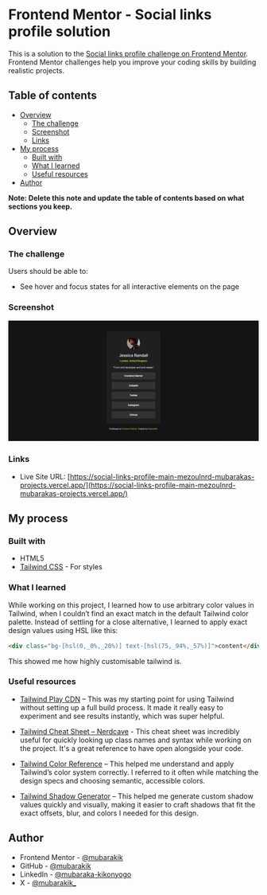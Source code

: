 # Frontend Mentor - Social links profile solution

This is a solution to the [Social links profile challenge on Frontend Mentor](https://www.frontendmentor.io/challenges/social-links-profile-UG32l9m6dQ). Frontend Mentor challenges help you improve your coding skills by building realistic projects.

## Table of contents

- [Overview](#overview)
  - [The challenge](#the-challenge)
  - [Screenshot](#screenshot)
  - [Links](#links)
- [My process](#my-process)
  - [Built with](#built-with)
  - [What I learned](#what-i-learned)
  - [Useful resources](#useful-resources)
- [Author](#author)

**Note: Delete this note and update the table of contents based on what sections you keep.**

## Overview

### The challenge

Users should be able to:

- See hover and focus states for all interactive elements on the page

### Screenshot

![](./screenshot.JPG)

### Links

- Live Site URL: [https://social-links-profile-main-mezoulnrd-mubarakas-projects.vercel.app/](https://social-links-profile-main-mezoulnrd-mubarakas-projects.vercel.app/)

## My process

### Built with

- HTML5
- [Tailwind CSS](https://tailwindcss.com/) - For styles

### What I learned

While working on this project, I learned how to use arbitrary color values in Tailwind, when I couldn’t find an exact match in the default Tailwind color palette. Instead of settling for a close alternative, I learned to apply exact design values using HSL like this:

```html
<div class="bg-[hsl(0,_0%,_20%)] text-[hsl(75,_94%,_57%)]">content</div>
```

This showed me how highly customisable tailwind is.

### Useful resources

- [Tailwind Play CDN](https://tailwindcss.com/docs/installation/play-cdn) – This was my starting point for using Tailwind without setting up a full build process. It made it really easy to experiment and see results instantly, which was super helpful.

- [Tailwind Cheat Sheet – Nerdcave](https://nerdcave.com/tailwind-cheat-sheet) - This cheat sheet was incredibly useful for quickly looking up class names and syntax while working on the project. It's a great reference to have open alongside your code.

- [Tailwind Color Reference](https://tailwindcss.com/docs/colors) – This helped me understand and apply Tailwind’s color system correctly. I referred to it often while matching the design specs and choosing semantic, accessible colors.

- [Tailwind Shadow Generator](https://folge.me/tools/tailwind-shadow-generator) – This helped me generate custom shadow values quickly and visually, making it easier to craft shadows that fit the exact offsets, blur, and colors I needed for this design.

## Author

- Frontend Mentor - [@mubarakik](https://www.frontendmentor.io/profile/mubarakik)
- GitHub - [@mubarakik](https://github.com/mubarakik)
- LinkedIn - [@mubaraka-kikonyogo](https://www.linkedin.com/in/mubaraka-kikonyogo-950010271)
- X - [@mubarakik\_](https://twitter.com/mubarakik_)
